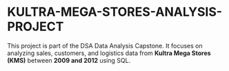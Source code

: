 # KULTRA-MEGA-STORES-ANALYSIS-PROJECT
This project is part of the DSA Data Analysis Capstone. It focuses on analyzing sales, customers, and logistics data from **Kultra Mega Stores (KMS)** between **2009 and 2012** using SQL.
